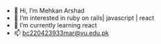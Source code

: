 - 👋 Hi, I’m Mehkan Arshad
- 👀 I’m interested in ruby on rails| javascript | react
- 🌱 I’m currently learning react
- 📫 bc220423933mar@vu.edu.pk

<!---
mehkanarshad/mehkanarshad is a ✨ special ✨ repository because its `README.md` (this file) appears on your GitHub profile.
You can click the Preview link to take a look at your changes.
--->
